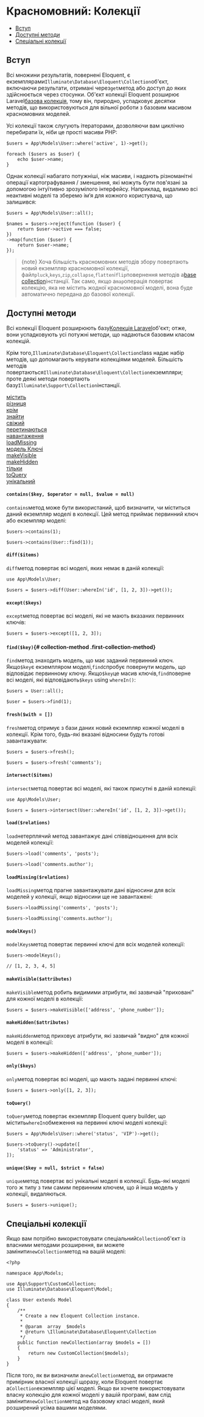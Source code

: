 # Красномовний: Колекції

-   [Вступ](#introduction)
-   [Доступні методи](#available-methods)
-   [Спеціальні колекції](#custom-collections)

<a name="introduction"></a>

## Вступ

Всі множини результатів, повернені Eloquent, є екземплярами`Illuminate\Database\Eloquent\Collection`об'єкт, включаючи результати, отримані через`get`метод або доступ до яких здійснюється через стосунки. Об'єкт колекції Eloquent розширює Laravel[базова колекція](/docs/{{version}}/collections), тому він, природно, успадковує десятки методів, що використовуються для вільної роботи з базовим масивом красномовних моделей.

Усі колекції також слугують ітераторами, дозволяючи вам циклічно перебирати їх, ніби це прості масиви PHP:

    $users = App\Models\User::where('active', 1)->get();

    foreach ($users as $user) {
        echo $user->name;
    }

Однак колекції набагато потужніші, ніж масиви, і надають різноманітні операції картографування / зменшення, які можуть бути пов'язані за допомогою інтуїтивно зрозумілого інтерфейсу. Наприклад, видалимо всі неактивні моделі та зберемо ім’я для кожного користувача, що залишився:

    $users = App\Models\User::all();

    $names = $users->reject(function ($user) {
        return $user->active === false;
    })
    ->map(function ($user) {
        return $user->name;
    });

> {note} Хоча більшість красномовних методів збору повертають новий екземпляр красномовної колекції, файл`pluck`,`keys`,`zip`,`collapse`,`flatten`і`flip`повернення методів a[base collection](/docs/{{version}}/collections)інстанції. Так само, якщо a`map`операція повертає колекцію, яка не містить жодної красномовної моделі, вона буде автоматично передана до базової колекції.

<a name="available-methods"></a>

## Доступні методи

Всі колекції Eloquent розширюють базу[Колекція Laravel](/docs/{{version}}/collections#available-methods)об'єкт; отже, вони успадковують усі потужні методи, що надаються базовим класом колекцій.

Крім того,`Illuminate\Database\Eloquent\Collection`class надає набір методів, що допомагають керувати колекціями моделей. Більшість методів повертаються`Illuminate\Database\Eloquent\Collection`екземпляри; проте деякі методи повертають базу`Illuminate\Support\Collection`інстанції.

<style>
    #collection-method-list > p {
        column-count: 1; -moz-column-count: 1; -webkit-column-count: 1;
        column-gap: 2em; -moz-column-gap: 2em; -webkit-column-gap: 2em;
    }

    #collection-method-list a {
        display: block;
    }
</style>

<div id="collection-method-list" markdown="1">

[містить](#method-contains)[різниця](#method-diff)[крім](#method-except)[знайти](#method-find)[свіжий](#method-fresh)[перетинаються](#method-intersect)[навантаження](#method-load)[loadMissing](#method-loadMissing)[модель Ключі](#method-modelKeys)[makeVisible](#method-makeVisible)[makeHidden](#method-makeHidden)[тільки](#method-only)[toQuery](#method-toquery)[унікальний](#method-unique)

</div>

<a name="method-contains"></a>

#### `contains($key, $operator = null, $value = null)`

`contains`метод може бути використаний, щоб визначити, чи міститься даний екземпляр моделі в колекції. Цей метод приймає первинний ключ або екземпляр моделі:

    $users->contains(1);

    $users->contains(User::find(1));

<a name="method-diff"></a>

#### `diff($items)`

`diff`метод повертає всі моделі, яких немає в даній колекції:

    use App\Models\User;

    $users = $users->diff(User::whereIn('id', [1, 2, 3])->get());

<a name="method-except"></a>

#### `except($keys)`

`except`метод повертає всі моделі, які не мають вказаних первинних ключів:

    $users = $users->except([1, 2, 3]);

<a name="method-find"></a>

#### `find($key)`{# collection-method .first-collection-method}

`find`метод знаходить модель, що має заданий первинний ключ. Якщо`$key`є екземпляром моделі,`find`спробує повернути модель, що відповідає первинному ключу. Якщо`$key`це масив ключів,`find`поверне всі моделі, які відповідають`$keys` using `whereIn()`:

    $users = User::all();

    $user = $users->find(1);

<a name="method-fresh"></a>

#### `fresh($with = [])`

`fresh`метод отримує з бази даних новий екземпляр кожної моделі в колекції. Крім того, будь-які вказані відносини будуть готові завантажувати:

    $users = $users->fresh();

    $users = $users->fresh('comments');

<a name="method-intersect"></a>

#### `intersect($items)`

`intersect`метод повертає всі моделі, які також присутні в даній колекції:

    use App\Models\User;

    $users = $users->intersect(User::whereIn('id', [1, 2, 3])->get());

<a name="method-load"></a>

#### `load($relations)`

`load`нетерплячий метод завантажує дані співвідношення для всіх моделей колекції:

    $users->load('comments', 'posts');

    $users->load('comments.author');

<a name="method-loadMissing"></a>

#### `loadMissing($relations)`

`loadMissing`метод прагне завантажувати дані відносини для всіх моделей у колекції, якщо відносини ще не завантажені:

    $users->loadMissing('comments', 'posts');

    $users->loadMissing('comments.author');

<a name="method-modelKeys"></a>

#### `modelKeys()`

`modelKeys`метод повертає первинні ключі для всіх моделей колекції:

    $users->modelKeys();

    // [1, 2, 3, 4, 5]

<a name="method-makeVisible"></a>

#### `makeVisible($attributes)`

`makeVisible`метод робить видимими атрибути, які зазвичай "приховані" для кожної моделі в колекції:

    $users = $users->makeVisible(['address', 'phone_number']);

<a name="method-makeHidden"></a>

#### `makeHidden($attributes)`

`makeHidden`метод приховує атрибути, які зазвичай "видно" для кожної моделі в колекції:

    $users = $users->makeHidden(['address', 'phone_number']);

<a name="method-only"></a>

#### `only($keys)`

`only`метод повертає всі моделі, що мають задані первинні ключі:

    $users = $users->only([1, 2, 3]);

<a name="method-toquery"></a>

#### `toQuery()`

`toQuery`метод повертає екземпляр Eloquent query builder, що містить`whereIn`обмеження на первинні ключі моделі колекції:

    $users = App\Models\User::where('status', 'VIP')->get();

    $users->toQuery()->update([
        'status' => 'Administrator',
    ]);

<a name="method-unique"></a>

#### `unique($key = null, $strict = false)`

`unique`метод повертає всі унікальні моделі в колекції. Будь-які моделі того ж типу з тим самим первинним ключем, що й інша модель у колекції, видаляються.

    $users = $users->unique();

<a name="custom-collections"></a>

## Спеціальні колекції

Якщо вам потрібно використовувати спеціальний`Collection`об'єкт із власними методами розширення, ви можете замінити`newCollection`метод на вашій моделі:

    <?php

    namespace App\Models;

    use App\Support\CustomCollection;
    use Illuminate\Database\Eloquent\Model;

    class User extends Model
    {
        /**
         * Create a new Eloquent Collection instance.
         *
         * @param  array  $models
         * @return \Illuminate\Database\Eloquent\Collection
         */
        public function newCollection(array $models = [])
        {
            return new CustomCollection($models);
        }
    }

Після того, як ви визначили a`newCollection`метод, ви отримаєте примірник власної колекції щоразу, коли Eloquent повертає a`Collection`екземпляр цієї моделі. Якщо ви хочете використовувати власну колекцію для кожної моделі у вашій програмі, вам слід замінити`newCollection`метод на базовому класі моделі, який розширений усіма вашими моделями.
